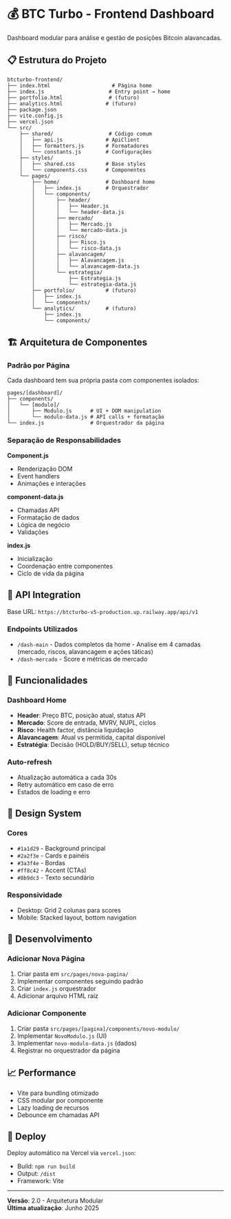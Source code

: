 # 💰 BTC Turbo - Frontend Dashboard

Dashboard modular para análise e gestão de posições Bitcoin alavancadas.

## 📋 Estrutura do Projeto

```
btcturbo-frontend/
├── index.html                    # Página home
├── index.js                     # Entry point → home
├── portfolio.html               # (futuro)
├── analytics.html              # (futuro)
├── package.json
├── vite.config.js
├── vercel.json
└── src/
    ├── shared/                  # Código comum
    │   ├── api.js              # ApiClient
    │   ├── formatters.js       # Formatadores
    │   └── constants.js        # Configurações
    ├── styles/
    │   ├── shared.css          # Base styles
    │   └── components.css      # Componentes
    └── pages/
        ├── home/               # Dashboard home
        │   ├── index.js        # Orquestrador
        │   └── components/
        │       ├── header/
        │       │   ├── Header.js
        │       │   └── header-data.js
        │       ├── mercado/
        │       │   ├── Mercado.js
        │       │   └── mercado-data.js
        │       ├── risco/
        │       │   ├── Risco.js
        │       │   └── risco-data.js
        │       ├── alavancagem/
        │       │   ├── Alavancagem.js
        │       │   └── alavancagem-data.js
        │       └── estrategia/
        │           ├── Estrategia.js
        │           └── estrategia-data.js
        ├── portfolio/          # (futuro)
        │   ├── index.js
        │   └── components/
        └── analytics/          # (futuro)
            ├── index.js
            └── components/
```

## 🏗️ Arquitetura de Componentes

### Padrão por Página
Cada dashboard tem sua própria pasta com componentes isolados:

```
pages/[dashboard]/
├── components/
│   └── [modulo]/
│       ├── Modulo.js      # UI + DOM manipulation
│       └── modulo-data.js # API calls + formatação
└── index.js               # Orquestrador da página
```

### Separação de Responsabilidades

**Component.js**
- Renderização DOM
- Event handlers
- Animações e interações

**component-data.js**
- Chamadas API
- Formatação de dados
- Lógica de negócio
- Validações

**index.js**
- Inicialização
- Coordenação entre componentes
- Ciclo de vida da página

## 📡 API Integration

Base URL: `https://btcturbo-v5-production.up.railway.app/api/v1`

### Endpoints Utilizados
- `/dash-main` - Dados completos da home - Analise em 4 camadas (mercado, riscos, alavancagem e ações táticas)
- `/dash-mercado` - Score e métricas de mercado


## 🎯 Funcionalidades

### Dashboard Home
- **Header**: Preço BTC, posição atual, status API
- **Mercado**: Score de entrada, MVRV, NUPL, ciclos
- **Risco**: Health factor, distância liquidação
- **Alavancagem**: Atual vs permitida, capital disponível
- **Estratégia**: Decisão (HOLD/BUY/SELL), setup técnico

### Auto-refresh
- Atualização automática a cada 30s
- Retry automático em caso de erro
- Estados de loading e erro

## 🎨 Design System

### Cores
- `#1a1d29` - Background principal
- `#2a2f3e` - Cards e painéis
- `#3a3f4e` - Bordas
- `#ff8c42` - Accent (CTAs)
- `#8b9dc3` - Texto secundário

### Responsividade
- Desktop: Grid 2 colunas para scores
- Mobile: Stacked layout, bottom navigation

## 🔧 Desenvolvimento

### Adicionar Nova Página
1. Criar pasta em `src/pages/nova-pagina/`
2. Implementar componentes seguindo padrão
3. Criar `index.js` orquestrador
4. Adicionar arquivo HTML raiz

### Adicionar Componente
1. Criar pasta `src/pages/[pagina]/components/novo-modulo/`
2. Implementar `NovoModulo.js` (UI)
3. Implementar `novo-modulo-data.js` (dados)
4. Registrar no orquestrador da página

## 📈 Performance

- Vite para bundling otimizado
- CSS modular por componente
- Lazy loading de recursos
- Debounce em chamadas API

## 🚀 Deploy

Deploy automático na Vercel via `vercel.json`:
- Build: `npm run build`
- Output: `/dist`
- Framework: Vite

---

**Versão**: 2.0 - Arquitetura Modular  
**Última atualização**: Junho 2025
